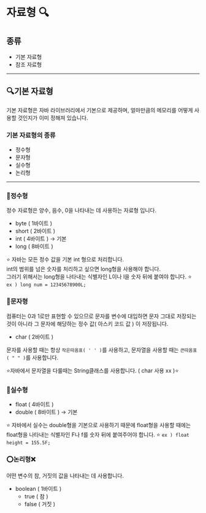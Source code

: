 # 자료형 🔍

## 종류
- 기본 자료형
- 참조 자료형

---

## 🔍기본 자료형 
기본 자료형은 자바 라이브러리에서 기본으로 제공하며, 얼마만큼의 메모리를 어떻게 사용할 것인지가 이미 정해져 있습니다.

### 기본 자료형의 종류
- 정수형
- 문자형
- 실수형
- 논리형

---

### 🔢정수형
정수 자료형은 양수, 음수, 0을 나타내는 데 사용하는 자료형 입니다.
- byte ( 1바이트 )
- short ( 2바이트 )
- int ( 4바이트 ) -> 기본
- long ( 8바이트 )

⭐ 자바는 모든 정수 값을 기본 int 형으로 처리합니다.  
 int의 범위를 넘은 숫자를 처리하고 싶으면 long형을 사용해야 합니다.   
 그러기 위해서는 long형을 나타내는 식별자인 L이나 l을 숫자 뒤에 붙여야 합니다. ⭐  
`ex ) long num = 12345678900L;`


### 🔡문자형
컴퓨터는 0과 1로만 표현할 수 있으므로 문자를 변수에 대입하면 문자 그대로 저장되는 것이 아니라 그 문자에 해당하는 정수 값( 아스키 코드 값 ) 이 저장됩니다.
- char ( 2바이트 )

문자를 사용할 때는 항상 `작은따옴표( ' ' )`를 사용하고, 문자열을 사용할 때는 `큰따옴표( " " )`를 사용합니다.  

⭐자바에서 문자열을 다룰때는 String클래스를 사용합니다. ( char 사용 xx )⭐

### 🔢실수형
- float ( 4바이트 )
- double ( 8바이트 ) -> 기본

⭐ 자바에서 실수는 double형을 기본으로 사용하기 때문에 float형을 사용할 때에는 float형을 나타내는 식별자인 F나 f를 숫자 뒤에 붙여주어야 합니다. ⭐
`ex ) float height = 155.5F;`


### ⭕논리형❌
어떤 변수의 참, 거짓의 값을 나타내는 데 사용합니다. 
- boolean ( 1바이트 )
    - true ( 참 )
    - false ( 거짓 )
